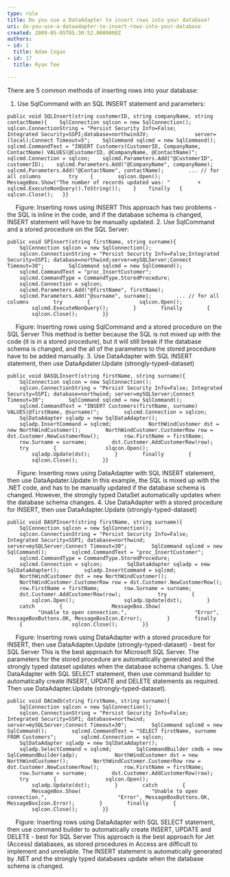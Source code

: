 ```yaml
---
type: rule
title: Do you use a DataAdapter to insert rows into your database?
uri: do-you-use-a-dataadapter-to-insert-rows-into-your-database
created: 2009-05-05T05:30:52.0000000Z
authors:
- id: 1
  title: Adam Cogan
- id: 17
  title: Ryan Tee

---
```


There are 5 common methods of inserting rows into your database:<br> 
1. Use SqlCommand with an SQL INSERT statement and parameters:


```
public void SQLInsert(string customerID, string companyName, string contactName){    SqlConnection sqlcon = new SqlConnection();    sqlcon.ConnectionString = "Persist Security Info=False;                Integrated Security=SSPI;database=northwindJV;               server=(local);Connect Timeout=5";    SqlCommand sqlcmd = new SqlCommand();    sqlcmd.CommandText = "INSERT Customers(CustomerID, CompanyName,                 ContactName) VALUES(@CustomerID, @CompanyName, @ContactName)";    sqlcmd.Connection = sqlcon;    sqlcmd.Parameters.Add("@CustomerID", customerID);    sqlcmd.Parameters.Add("@CompanyName", companyName);    sqlcmd.Parameters.Add("@ContactName", contactName);        ... // for all columns         try    {        sqlcon.Open();        MessageBox.Show("The number of records updated was: "         + sqlcmd.ExecuteNonQuery().ToString());    }    finally   {        sqlcon.Close();   }}
```

     Figure: Inserting rows using INSERT     This approach has two problems - the SQL is inline in the code, and if the database schema is changed, INSERT statement will have to be manually updated.
2. Use SqlCommand and a stored procedure on the SQL Server:


```
public void SPInsert(string firstName, string surname){        SqlConnection sqlcon = new SqlConnection();        sqlcon.ConnectionString = "Persist Security Info=False;Integrated Security=SSPI; database=northwind;server=mySQLServer;Connect Timeout=30";        SqlCommand sqlcmd = new SqlCommand();        sqlcmd.CommandText = "proc_InsertCustomer";        sqlcmd.CommandType = CommandType.StoredProcedure;        sqlcmd.Connection = sqlcon;        sqlcmd.Parameters.Add("@firstName", firstName);        sqlcmd.Parameters.Add("@surname", surname);        ... // for all columns        try        {                sqlcon.Open();                sqlcmd.ExecuteNonQuery();        }        finally        {                sqlcon.Close();        }}
```

     Figure: Inserting rows using SqlCommand and a stored procedure on the SQL Server     This method is better because the SQL is not mixed up with the code (it is in a stored procedure), but it will still break if the database schema is changed, and the all of the parameters to the stored procedure have to be added manually.
3. Use DataAdapter with SQL INSERT statement, then use DataApdater.Update (strongly-typed-dataset)


```
public void DASQLInsert(string firstName, string surname){        SqlConnection sqlcon = new SqlConnection();        sqlcon.ConnectionString = "Persist Security Info=False; Integrated Security=SSPI; database=northwind; server=mySQLServer;Connect Timeout=30";        SqlCommand sqlcmd = new SqlCommand();        sqlcmd.CommandText = "INSERT Customers(firstName, surname)                   VALUES(@firstName, @surname)";        sqlcmd.Connection = sqlcon;        SqlDataAdapter sqladp = new SqlDataAdapter();        sqladp.InsertCommand = sqlcmd;            NorthWindCustomer dst = new NorthWindCustomer();        NorthWindCustomer.CustomerRow row = dst.Customer.NewCustomerRow();        row.FirstName = firstName;        row.Surname = surname;        dst.Customer.AddCustomerRow(row);        try        {                slqcon.Open();                sqladp.Update(dst);        }        finally        {                  sqlcon.Close();        }}
```

      Figure: Inserting rows using DataAdapter with SQL INSERT statement, then use DataApdater.Update     In this example, the SQL is mixed up with the .NET code, and has to be manually updated if the database schema is changed. However, the strongly typed DataSet automatically updates when the database schema changes.
4. Use DataAdapter with a stored procedure for INSERT, then use DataAdapter.Update (strongly-typed-dataset)


```
public void DASPInsert(string firstName, string surname){        SqlConnection sqlcon = new SqlConnection();        sqlcon.ConnectionString = "Persist Security Info=False;                  Integrated Security=SSPI; database=northwind;                  server=mySQLServer;Connect Timeout=30";        SqlCommand sqlcmd = new SqlCommand();        sqlcmd.CommandText = "proc_InsertCustomer";        sqlcmd.CommandType = CommandType.StoredProcedure;        sqlcmd.Connection = sqlcon;        SqlDataAdapter sqladp = new SqlDataAdapter();        sqladp.InsertCommand = sqlcmd;        NorthWindCustomer dst = new NorthWindCustomer();        NorthWindCustomer.CustomerRow row = dst.Customer.NewCustomerRow();        row.FirstName = firstName;        row.Surname = surname;        dst.Customer.AddCustomerRow(row);            try        {                sqlcon.Open();                sqladp.Update(dst);        }        catch        {                MessageBox.Show(                      "Unable to open connection.",                      "Error", MessageBoxButtons.OK, MessageBoxIcon.Error);        }        finally        {                sqlcon.Close();        }}
```

     Figure: Inserting rows using DataAdapter with a stored procedure for INSERT, then use DataAdapter.Update (strongly-typed-dataset) - best for SQL Server     This is the best approach for Microsoft SQL Server. The parameters for the stored procedure are automatically generated and the strongly typed dataset updates when the database schema changes.
5. Use DataAdapter with SQL SELECT statement, then use command builder to automatically create INSERT, UPDATE and DELETE statements as required. Then use DataAdapter.Update (strongly-typed-dataset).


```
public void DACmdb(string firstName, string surname){        SqlConnection sqlcon = new SqlConnection();        sqlcon.ConnectionString = "Persist Security Info=False;                  Integrated Security=SSPI; database=northwind;                  server=mySQLServer;Connect Timeout=30";        SqlCommand sqlcmd = new SqlCommand();        sqlcmd.CommandText = "SELECT firstName, surname FROM Customers";        sqlcmd.Connection = sqlcon;        SqlDataAdapter sqladp = new SqlDataAdapter();        sqladp.SelectCommand = sqlcmd;        SqlCommandBuilder cmdb = new SqlCommandBuilder(adp);            NorthWindCustomer dst = new NorthWindCustomer();        NorthWindCustomer.CustomerRow row = dst.Customer.NewCustomerRow();        row.FirstName = firstName;        row.Surname = surname;        dst.Customer.AddCustomerRow(row);            try        {                sqlcon.Open();                sqladp.Update(dst);        }        catch        {                MessageBox.Show(                       "Unable to open connection.",                       "Error", MessageBoxButtons.OK, MessageBoxIcon.Error);        }        finally        {                sqlcon.Close();        }}
```

     Figure: Inserting rows using DataAdapter with SQL SELECT statement, then use command builder to automatically create INSERT, UPDATE and DELETE - best for SQL Server    This approach is the best approach for Jet (Access) databases, as stored procedures in Access are difficult to implement and unreliable. The INSERT statement is automatically generated by .NET and the strongly typed databases update when the database schema is changed.
